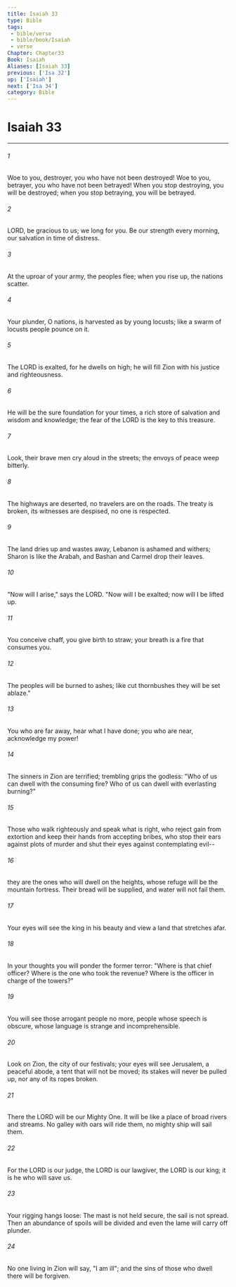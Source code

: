 ```yaml
---
title: Isaiah 33
type: Bible
tags:
 - bible/verse
 - bible/book/Isaiah
 - verse
Chapter: Chapter33
Book: Isaiah
Aliases: [Isaiah 33]
previous: ['Isa 32']
up: ['Isaiah']
next: ['Isa 34']
category: Bible
---
```

# Isaiah 33

***


###### 1 
Woe to you, destroyer, you who have not been destroyed! Woe to you, betrayer, you who have not been betrayed! When you stop destroying, you will be destroyed; when you stop betraying, you will be betrayed. 

###### 2 
LORD, be gracious to us; we long for you. Be our strength every morning, our salvation in time of distress. 

###### 3 
At the uproar of your army, the peoples flee; when you rise up, the nations scatter. 

###### 4 
Your plunder, O nations, is harvested as by young locusts; like a swarm of locusts people pounce on it. 

###### 5 
The LORD is exalted, for he dwells on high; he will fill Zion with his justice and righteousness. 

###### 6 
He will be the sure foundation for your times, a rich store of salvation and wisdom and knowledge; the fear of the LORD is the key to this treasure. 

###### 7 
Look, their brave men cry aloud in the streets; the envoys of peace weep bitterly. 

###### 8 
The highways are deserted, no travelers are on the roads. The treaty is broken, its witnesses are despised, no one is respected. 

###### 9 
The land dries up and wastes away, Lebanon is ashamed and withers; Sharon is like the Arabah, and Bashan and Carmel drop their leaves. 

###### 10 
"Now will I arise," says the LORD. "Now will I be exalted; now will I be lifted up. 

###### 11 
You conceive chaff, you give birth to straw; your breath is a fire that consumes you. 

###### 12 
The peoples will be burned to ashes; like cut thornbushes they will be set ablaze." 

###### 13 
You who are far away, hear what I have done; you who are near, acknowledge my power! 

###### 14 
The sinners in Zion are terrified; trembling grips the godless: "Who of us can dwell with the consuming fire? Who of us can dwell with everlasting burning?" 

###### 15 
Those who walk righteously and speak what is right, who reject gain from extortion and keep their hands from accepting bribes, who stop their ears against plots of murder and shut their eyes against contemplating evil-- 

###### 16 
they are the ones who will dwell on the heights, whose refuge will be the mountain fortress. Their bread will be supplied, and water will not fail them. 

###### 17 
Your eyes will see the king in his beauty and view a land that stretches afar. 

###### 18 
In your thoughts you will ponder the former terror: "Where is that chief officer? Where is the one who took the revenue? Where is the officer in charge of the towers?" 

###### 19 
You will see those arrogant people no more, people whose speech is obscure, whose language is strange and incomprehensible. 

###### 20 
Look on Zion, the city of our festivals; your eyes will see Jerusalem, a peaceful abode, a tent that will not be moved; its stakes will never be pulled up, nor any of its ropes broken. 

###### 21 
There the LORD will be our Mighty One. It will be like a place of broad rivers and streams. No galley with oars will ride them, no mighty ship will sail them. 

###### 22 
For the LORD is our judge, the LORD is our lawgiver, the LORD is our king; it is he who will save us. 

###### 23 
Your rigging hangs loose: The mast is not held secure, the sail is not spread. Then an abundance of spoils will be divided and even the lame will carry off plunder. 

###### 24 
No one living in Zion will say, "I am ill"; and the sins of those who dwell there will be forgiven. 
